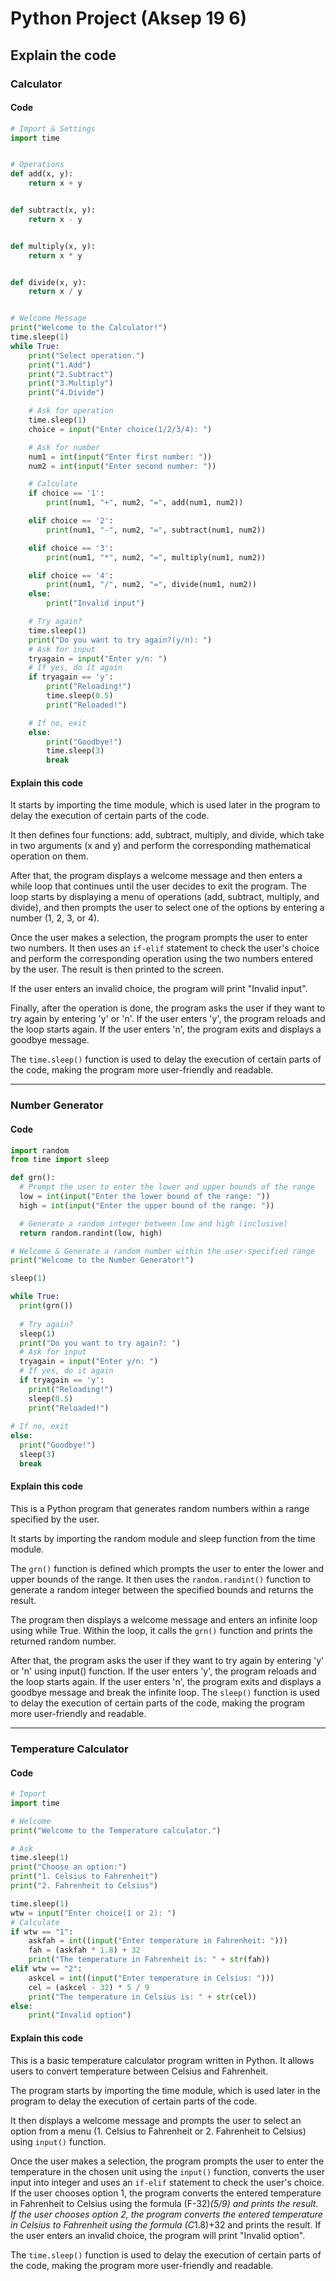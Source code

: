 # Python Project (Aksep 19 6)
## Explain the code
### Calculator
#### Code
``` python
# Import & Settings
import time


# Operations
def add(x, y):
    return x + y


def subtract(x, y):
    return x - y


def multiply(x, y):
    return x * y


def divide(x, y):
    return x / y


# Welcome Message
print("Welcome to the Calculator!")
time.sleep(1)
while True:
    print("Select operation.")
    print("1.Add")
    print("2.Subtract")
    print("3.Multiply")
    print("4.Divide")

    # Ask for operation
    time.sleep(1)
    choice = input("Enter choice(1/2/3/4): ")

    # Ask for number
    num1 = int(input("Enter first number: "))
    num2 = int(input("Enter second number: "))

    # Calculate
    if choice == '1':
        print(num1, "+", num2, "=", add(num1, num2))

    elif choice == '2':
        print(num1, "-", num2, "=", subtract(num1, num2))

    elif choice == '3':
        print(num1, "*", num2, "=", multiply(num1, num2))

    elif choice == '4':
        print(num1, "/", num2, "=", divide(num1, num2))
    else:
        print("Invalid input")

    # Try again?
    time.sleep(1)
    print("Do you want to try again?(y/n): ")
    # Ask for input
    tryagain = input("Enter y/n: ")
    # If yes, do it again
    if tryagain == 'y':
        print("Reloading!")
        time.sleep(0.5)
        print("Reloaded!")

    # If no, exit
    else:
        print("Goodbye!")
        time.sleep(3)
        break
```
#### Explain this code
It starts by importing the time module, which is used later in the program to delay the execution of certain parts of the code.

It then defines four functions: add, subtract, multiply, and divide, which take in two arguments (x and y) and perform the corresponding mathematical operation on them.

After that, the program displays a welcome message and then enters a while loop that continues until the user decides to exit the program. The loop starts by displaying a menu of operations (add, subtract, multiply, and divide), and then prompts the user to select one of the options by entering a number (1, 2, 3, or 4).

Once the user makes a selection, the program prompts the user to enter two numbers. It then uses an `if-elif` statement to check the user's choice and perform the corresponding operation using the two numbers entered by the user. The result is then printed to the screen.

If the user enters an invalid choice, the program will print "Invalid input".

Finally, after the operation is done, the program asks the user if they want to try again by entering 'y' or 'n'. If the user enters 'y', the program reloads and the loop starts again. If the user enters 'n', the program exits and displays a goodbye message.

The `time.sleep()` function is used to delay the execution of certain parts of the code, making the program more user-friendly and readable.

---
### Number Generator
#### Code
``` python
import random
from time import sleep

def grn():
  # Prompt the user to enter the lower and upper bounds of the range
  low = int(input("Enter the lower bound of the range: "))
  high = int(input("Enter the upper bound of the range: "))

  # Generate a random integer between low and high (inclusive)
  return random.randint(low, high)

# Welcome & Generate a random number within the user-specified range
print("Welcome to the Number Generator!")

sleep(1)

while True:
  print(grn())
  
  # Try again?
  sleep(1)
  print("Do you want to try again?: ")
  # Ask for input
  tryagain = input("Enter y/n: ")
  # If yes, do it again
  if tryagain == 'y':
    print("Reloading!")
    sleep(0.5)
    print("Reloaded!")
 
# If no, exit
else:
  print("Goodbye!")
  sleep(3)
  break
```
#### Explain this code
This is a Python program that generates random numbers within a range specified by the user.

It starts by importing the random module and sleep function from the time module.

The `grn()` function is defined which prompts the user to enter the lower and upper bounds of the range. It then uses the `random.randint()` function to generate a random integer between the specified bounds and returns the result.

The program then displays a welcome message and enters an infinite loop using while True. Within the loop, it calls the `grn()` function and prints the returned random number.

After that, the program asks the user if they want to try again by entering 'y' or 'n' using input() function. If the user enters 'y', the program reloads and the loop starts again. If the user enters 'n', the program exits and displays a goodbye message and break the infinite loop. The `sleep()` function is used to delay the execution of certain parts of the code, making the program more user-friendly and readable.

---
### Temperature Calculator
#### Code
``` python
# Import
import time

# Welcome
print("Welcome to the Temperature calculator.")

# Ask
time.sleep(1)
print("Choose an option:")
print("1. Celsius to Fahrenheit")
print("2. Fahrenheit to Celsius")

time.sleep(1)
wtw = input("Enter choice(1 or 2): ")
# Calculate
if wtw == "1":
    askfah = int((input("Enter temperature in Fahrenheit: ")))
    fah = (askfah * 1.8) + 32
    print("The temperature in Fahrenheit is: " + str(fah))
elif wtw == "2":
    askcel = int((input("Enter temperature in Celsius: ")))
    cel = (askcel - 32) * 5 / 9
    print("The temperature in Celsius is: " + str(cel))
else:
    print("Invalid option")
```
#### Explain this code
This is a basic temperature calculator program written in Python. It allows users to convert temperature between Celsius and Fahrenheit.

The program starts by importing the time module, which is used later in the program to delay the execution of certain parts of the code.

It then displays a welcome message and prompts the user to select an option from a menu (1. Celsius to Fahrenheit or 2. Fahrenheit to Celsius) using `input()` function.

Once the user makes a selection, the program prompts the user to enter the temperature in the chosen unit using the `input()` function, converts the user input into integer and uses an `if-elif` statement to check the user's choice. If the user chooses option 1, the program converts the entered temperature in Fahrenheit to Celsius using the formula (F-32)*(5/9) and prints the result. If the user chooses option 2, the program converts the entered temperature in Celsius to Fahrenheit using the formula (C*1.8)+32 and prints the result. If the user enters an invalid choice, the program will print "Invalid option".

The `time.sleep()` function is used to delay the execution of certain parts of the code, making the program more user-friendly and readable.
